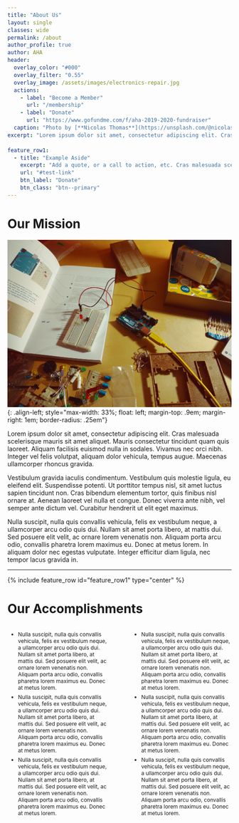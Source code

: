 ```yaml
---
title: "About Us"
layout: single
classes: wide
permalink: /about
author_profile: true
author: AHA
header:
  overlay_color: "#000"
  overlay_filter: "0.55"
  overlay_image: /assets/images/electronics-repair.jpg
  actions:
    - label: "Become a Member"
      url: "/membership"
    - label: "Donate"
      url: "https://www.gofundme.com/f/aha-2019-2020-fundraiser"
  caption: "Photo by [**Nicolas Thomas**](https://unsplash.com/@nicolasthomas?utm_source=unsplash&utm_medium=referral&utm_content=creditCopyText) on [**Unsplash**](https://unsplash.com)"
excerpt: "Lorem ipsum dolor sit amet, consectetur adipiscing elit. Cras malesuada scelerisque mauris sit amet aliquet. Mauris consectetur tincidunt quam quis laoreet."

feature_row1:
  - title: "Example Aside"
    excerpt: "Add a quote, or a call to action, etc. Cras malesuada scelerisque mauris sit amet aliquet. Mauris consectetur tincidunt quam quis laoreet."
    url: "#test-link"
    btn_label: "Donate"
    btn_class: "btn--primary"
---
```


# Our Mission

![image-left](/assets/images/mission-filler-1.jpg){: .align-left; style="max-width: 33%; float: left; margin-top: .9em; margin-right: 1em; border-radius: .25em"}

Lorem ipsum dolor sit amet, consectetur adipiscing elit. Cras malesuada scelerisque mauris sit amet aliquet. Mauris consectetur tincidunt quam quis laoreet. Aliquam facilisis euismod nulla in sodales. Vivamus nec orci nibh. Integer vel felis volutpat, aliquam dolor vehicula, tempus augue. Maecenas ullamcorper rhoncus gravida. 

Vestibulum gravida iaculis condimentum. Vestibulum quis molestie ligula, eu eleifend elit. Suspendisse potenti. Ut porttitor tempus nisl, sit amet luctus sapien tincidunt non. Cras bibendum elementum tortor, quis finibus nisl ornare at. Aenean laoreet vel nulla et congue. Donec viverra ante nibh, vel semper ante dictum vel. Curabitur hendrerit ut elit eget maximus.

Nulla suscipit, nulla quis convallis vehicula, felis ex vestibulum neque, a ullamcorper arcu odio quis dui. Nullam sit amet porta libero, at mattis dui. Sed posuere elit velit, ac ornare lorem venenatis non. Aliquam porta arcu odio, convallis pharetra lorem maximus eu. Donec at metus lorem. In aliquam dolor nec egestas vulputate. Integer efficitur diam ligula, nec tempor lacus gravida in.

<hr>

{% include feature_row id="feature_row1" type="center" %}

# Our Accomplishments

<div style="width: 45%; float: left">
  <ul>
    <li style="font-size: .85em; padding-bottom: .5em;">
      Nulla suscipit, nulla quis convallis vehicula, felis ex vestibulum neque, a ullamcorper arcu odio quis dui. Nullam sit amet porta libero, at mattis dui. Sed posuere elit velit, ac ornare lorem venenatis non. Aliquam porta arcu odio, convallis pharetra lorem maximus eu. Donec at metus lorem.
    </li>
    <li style="font-size: .85em; padding-bottom: .5em;">
      Nulla suscipit, nulla quis convallis vehicula, felis ex vestibulum neque, a ullamcorper arcu odio quis dui. Nullam sit amet porta libero, at mattis dui. Sed posuere elit velit, ac ornare lorem venenatis non. Aliquam porta arcu odio, convallis pharetra lorem maximus eu. Donec at metus lorem.
    </li>
    <li style="font-size: .85em; padding-bottom: .5em;">
      Nulla suscipit, nulla quis convallis vehicula, felis ex vestibulum neque, a ullamcorper arcu odio quis dui. Nullam sit amet porta libero, at mattis dui. Sed posuere elit velit, ac ornare lorem venenatis non. Aliquam porta arcu odio, convallis pharetra lorem maximus eu. Donec at metus lorem.
    </li>
  </ul>
</div>

<div style="width: 45%; float: right">
  <ul>
    <li style="font-size: .85em; padding-bottom: .5em;">
      Nulla suscipit, nulla quis convallis vehicula, felis ex vestibulum neque, a ullamcorper arcu odio quis dui. Nullam sit amet porta libero, at mattis dui. Sed posuere elit velit, ac ornare lorem venenatis non. Aliquam porta arcu odio, convallis pharetra lorem maximus eu. Donec at metus lorem.
    </li>
    <li  style="font-size: .85em; padding-bottom: .5em;">
      Nulla suscipit, nulla quis convallis vehicula, felis ex vestibulum neque, a ullamcorper arcu odio quis dui. Nullam sit amet porta libero, at mattis dui. Sed posuere elit velit, ac ornare lorem venenatis non. Aliquam porta arcu odio, convallis pharetra lorem maximus eu. Donec at metus lorem.
    </li>
    <li style="font-size: .85em; padding-bottom: .5em;">
      Nulla suscipit, nulla quis convallis vehicula, felis ex vestibulum neque, a ullamcorper arcu odio quis dui. Nullam sit amet porta libero, at mattis dui. Sed posuere elit velit, ac ornare lorem venenatis non. Aliquam porta arcu odio, convallis pharetra lorem maximus eu. Donec at metus lorem.
    </li>
  </ul>
</div>
